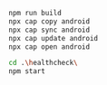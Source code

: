 ```bash
npm run build
npx cap copy android
npx cap sync android
npx cap update android
npx cap open android
```


```bash
cd .\healthcheck\
npm start
```